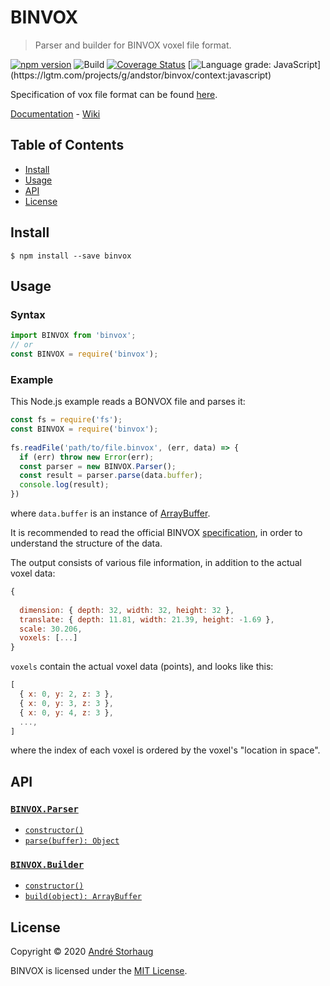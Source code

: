 # BINVOX

> Parser and builder for BINVOX voxel file format.

[![npm version](http://img.shields.io/npm/v/binvox.svg?style=flat)](https://npmjs.org/package/binvox "View this project on npm")
![Build](https://github.com/andstor/binvox/workflows/Build/badge.svg)
[![Coverage Status](https://coveralls.io/repos/github/andstor/binvox/badge.svg?branch=master)](https://coveralls.io/github/andstor/binvox?branch=master)
[![Language grade: JavaScript](https://img.shields.io/lgtm/grade/javascript/g/andstor/binvox.svg?)](https://lgtm.com/projects/g/andstor/binvox/context:javascript)

Specification of vox file format can be found [here](https://www.patrickmin.com/binvox/binvox.html).

[Documentation](https://andstor.github.io/binvox/) - 
[Wiki](https://github.com/andstor/binvox/wiki)

## Table of Contents
- [Install](#install)
- [Usage](#usage)
- [API](#api)
- [License](#license)

## Install

```console
$ npm install --save binvox
```

## Usage

### Syntax

```js
import BINVOX from 'binvox';
// or
const BINVOX = require('binvox');
```

###  Example
This Node.js example reads a BONVOX file and parses it:
```js
const fs = require('fs');
const BINVOX = require('binvox');
 
fs.readFile('path/to/file.binvox', (err, data) => {
  if (err) throw new Error(err);
  const parser = new BINVOX.Parser();
  const result = parser.parse(data.buffer);
  console.log(result);
})
```

where `data.buffer` is an instance of [ArrayBuffer](https://developer.mozilla.org/en-US/docs/Web/JavaScript/Reference/Global_Objects/ArrayBuffer).

It is recommended to read the official BINVOX [specification](https://www.patrickmin.com/binvox/binvox.html), in order to understand the structure of the data.

The output consists of various file information, in addition to the actual voxel data:
```js
{
  
  dimension: { depth: 32, width: 32, height: 32 },
  translate: { depth: 11.81, width: 21.39, height: -1.69 },
  scale: 30.206,
  voxels: [...]
}
```

`voxels` contain the actual voxel data (points), and looks like this:
```js
[
  { x: 0, y: 2, z: 3 },
  { x: 0, y: 3, z: 3 },
  { x: 0, y: 4, z: 3 },
  ...,
]
```
where the index of each voxel is ordered by the voxel's "location in space".

## API

### [`BINVOX.Parser`](https://andstor.github.io/binvox/Parser.html)
- [`constructor()`](https://andstor.github.io/binvox/Parser.html)
- [`parse(buffer): Object`](https://andstor.github.io/binvox/Parser.html#parse)

### [`BINVOX.Builder`](https://andstor.github.io/binvox/Builder.html)
- [`constructor()`](https://andstor.github.io/binvox/Builder.html)
- [`build(object): ArrayBuffer`](https://andstor.github.io/binvox/Builder.html#build)

## License

Copyright © 2020 [André Storhaug](https://github.com/andstor)

BINVOX is licensed under the [MIT License](https://github.com/andstor/binvox/blob/master/LICENSE).  
